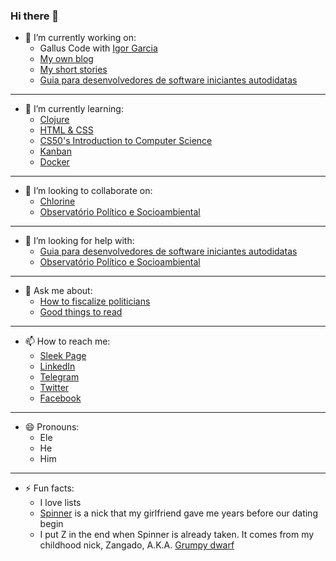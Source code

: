 ### Hi there 👋

- 🔭 I’m currently working on:
  + Gallus Code with [Igor Garcia](https://github.com/iggar)
  + [My own blog](https://spinnerzl.wordpress.com/)
  + [My short stories](https://www.wattpad.com/user/SpinnerZ)
  + [Guia para desenvolvedores de software iniciantes autodidatas](https://github.com/SpinnerZ/Guia-do-Leo-para-iniciantes)
---
- 🌱 I’m currently learning:
  + [Clojure](https://www.casadocodigo.com.br/products/livro-programacao-funcional-clojure?_pos=1&_sid=4016ce905&_ss=r)
  + [HTML & CSS](https://www.freecodecamp.org/learn)
  + [CS50's Introduction to Computer Science](https://courses.edx.org/courses/course-v1:HarvardX+CS50+X/course/)
  + [Kanban](https://certiprof.com/pages/kanban-essentials-professional-certificate-kepc-ptbr?utm_source=DEPC+SFPC+PTBR&utm_campaign=4ead8b8a8d-EMAIL_CAMPAIGN_2020_08_21_09_23_COPY_05&utm_medium=email&utm_term=0_48a0736d4f-4ead8b8a8d-82273086)
  + [Docker](https://www.linuxtips.io/product-page/descomplicando-o-docker)
---
- 👯 I’m looking to collaborate on:
  + [Chlorine](https://github.com/mauricioszabo/atom-chlorine)
  + [Observatório Político e Socioambiental](https://github.com/ops-org/operacao-politica-supervisionada)
---
- 🤔 I’m looking for help with:
  + [Guia para desenvolvedores de software iniciantes autodidatas](https://github.com/SpinnerZ/Guia-do-Leo-para-iniciantes)
   + [Observatório Político e Socioambiental](https://github.com/ops-org/operacao-politica-supervisionada)
---
- 💬 Ask me about:
  + [How to fiscalize politicians](https://institutoops.org.br/)
  + [Good things to read](https://getpocket.com/@724d1p42T3585g372aA59f1A7bg0Tc020GdT91b8e8La64h78b223iDba79QJ180)
---
- 📫 How to reach me:
  + [Sleek Page](https://lsouza.sleek.page)
  + [LinkedIn](https://www.linkedin.com/in/lsouza42/)
  + [Telegram](http://t.me/SpinnerZ)
  + [Twitter](https://twitter.com/spinnerzl)
  + [Facebook](https://www.facebook.com/leonardo.almeida.9231)
---
- 😄 Pronouns:
  + Ele
  + He
  + Him
---
- ⚡ Fun facts:
  + I love lists
  + [Spinner](https://translate.google.com/#view=home&op=translate&sl=de&tl=en&text=Spinner) is a nick that my girlfriend gave me years before our dating begin
  + I put Z in the end when Spinner is already taken. It comes from my childhood nick, Zangado, A.K.A. [Grumpy dwarf](https://disney.fandom.com/wiki/Grumpy)
